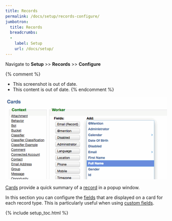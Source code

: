 ```yaml
---
title: Records
permalink: /docs/setup/records-configure/
jumbotron:
  title: Records
  breadcrumbs:
  - 
    label: Setup
    url: /docs/setup/
---
```


Navigate to **Setup** >> **Records** >> **Configure**

{% comment %}
* This screenshot is out of date.
* This content is out of date.
{% endcomment %}

<div class="cerb-screenshot">
<img src="/assets/images/docs/setup/cards.png" class="screenshot">
</div>

[Cards](/docs/cards/) provide a quick summary of a [record](/docs/records/) in a popup window.

In this section you can configure the [fields](/docs/records/#fields) that are displayed on a card for each record type. This is particularly useful when using [custom fields](/docs/records/#custom-fields).

{% include setup_toc.html %}

